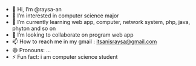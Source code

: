 - 👋 Hi, I’m @raysa-an
- 👀 I’m interested in computer science major
- 🌱 I’m currently learning web app, computer, network system, php, java, phyton and so on
- 💞️ I’m looking to collaborate on program web app
- 📫 How to reach me in my gmail : itsanisraysa@gmail.com
- 😄 Pronouns: ...
- ⚡ Fun fact: i am computer science student

<!---
raysa-an/raysa-an is a ✨ special ✨ repository because its `README.md` (this file) appears on your GitHub profile.
You can click the Preview link to take a look at your changes.
--->
